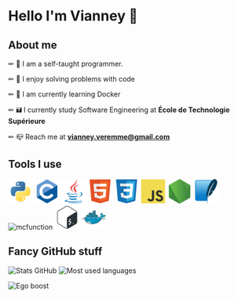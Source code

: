 # Hello I'm Vianney 👋

## About me

✏ 💽 I am a self-taught programmer.

✏ 🧩 I enjoy solving problems with code

✏ 🐋 I am currently learning Docker

✏ 🖬 I currently study Software Engineering at **École de Technologie Supérieure**

✏ 📪 Reach me at **[vianney.veremme@gmail.com](mailto:vianney.veremme+githubprofile@gmail.com)**

## Tools I use

<a><img height="50" title="Python" alt="python" src="https://github.com/devicons/devicon/blob/master/icons/python/python-original.svg"></a>
<a><img height="50" title="C" alt="c" src="https://github.com/devicons/devicon/blob/master/icons/c/c-original.svg"></a>
<a><img height="50" title="Java" alt="Java" src="https://github.com/devicons/devicon/blob/master/icons/java/java-original.svg"></a>
<a><img height="50" title="HTML" alt="HTML" src="https://github.com/devicons/devicon/blob/master/icons/html5/html5-original.svg"></a>
<a><img height="50" title="CSS" alt="CSS" src="https://github.com/devicons/devicon/blob/master/icons/css3/css3-original.svg"></a>
<a><img height="50" title="JavaScript" alt="JavaScript" src="https://github.com/devicons/devicon/blob/master/icons/javascript/javascript-original.svg"></a>
<a><img height="50" title="Node.js" alt="Node.js" src="https://github.com/devicons/devicon/blob/master/icons/nodejs/nodejs-original.svg"></a>
<a><img height="50" title="SQLite" alt="SQLite" src="https://github.com/devicons/devicon/blob/master/icons/sqlite/sqlite-original.svg"></a>
<a><img height="50" title="MCFunction" alt="mcfunction" src="https://static.wikia.nocookie.net/minecraft_gamepedia/images/5/5b/Command_Block_Texture_Reveal.png/revision/latest/scale-to-width-down/100?cb=20230614040632"></a>
<a><img height="50" title="Bash" alt="Bash" src="https://github.com/devicons/devicon/blob/master/icons/bash/bash-original.svg"></a>
<a><img height="50" title="Docker" alt="Docker" src="https://github.com/devicons/devicon/blob/master/icons/docker/docker-original.svg"></a>

## Fancy GitHub stuff

<!-- https://github.com/anuraghazra/github-readme-stats -->
![Stats GitHub](https://github-readme-stats.vercel.app/api?username=Vianpyro&hide=issues&show_icons=true&theme=github_dark_dimmed)
![Most used languages](https://github-readme-stats.vercel.app/api/top-langs/?username=Vianpyro&layout=compact&theme=github_dark_dimmed)

![Ego boost](https://komarev.com/ghpvc/?username=Vianpyro&color=red)
